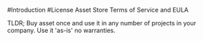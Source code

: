 #Introduction
#License
Asset Store Terms of Service and EULA

TLDR; Buy asset once and use it in any number of projects in your company. Use it 'as-is' no warranties.